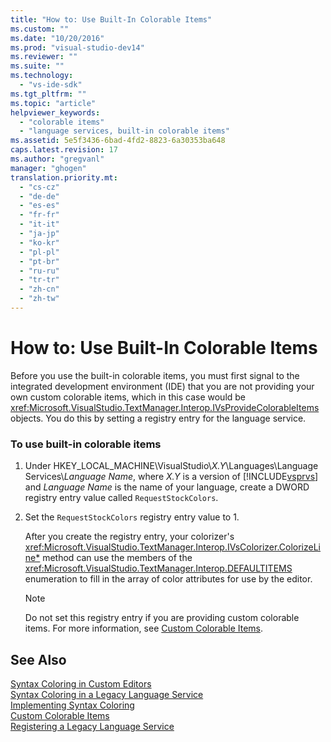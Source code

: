 ```yaml
---
title: "How to: Use Built-In Colorable Items"
ms.custom: ""
ms.date: "10/20/2016"
ms.prod: "visual-studio-dev14"
ms.reviewer: ""
ms.suite: ""
ms.technology: 
  - "vs-ide-sdk"
ms.tgt_pltfrm: ""
ms.topic: "article"
helpviewer_keywords: 
  - "colorable items"
  - "language services, built-in colorable items"
ms.assetid: 5e5f3436-6bad-4fd2-8823-6a30353ba648
caps.latest.revision: 17
ms.author: "gregvanl"
manager: "ghogen"
translation.priority.mt: 
  - "cs-cz"
  - "de-de"
  - "es-es"
  - "fr-fr"
  - "it-it"
  - "ja-jp"
  - "ko-kr"
  - "pl-pl"
  - "pt-br"
  - "ru-ru"
  - "tr-tr"
  - "zh-cn"
  - "zh-tw"
---
```

# How to: Use Built-In Colorable Items
Before you use the built-in colorable items, you must first signal to the integrated development environment (IDE) that you are not providing your own custom colorable items, which in this case would be <xref:Microsoft.VisualStudio.TextManager.Interop.IVsProvideColorableItems> objects. You do this by setting a registry entry for the language service.  
  
### To use built-in colorable items  
  
1.  Under HKEY_LOCAL_MACHINE\VisualStudio\\*X.Y*\Languages\Language Services\\*Language Name*, where *X.Y* is a version of [!INCLUDE[vsprvs](../code-quality/includes/vsprvs_md.md)] and *Language Name* is the name of your language, create a DWORD registry entry value called `RequestStockColors`.  
  
2.  Set the `RequestStockColors` registry entry value to 1.  
  
     After you create the registry entry, your colorizer's <xref:Microsoft.VisualStudio.TextManager.Interop.IVsColorizer.ColorizeLine*> method can use the members of the <xref:Microsoft.VisualStudio.TextManager.Interop.DEFAULTITEMS> enumeration to fill in the array of color attributes for use by the editor.  
  
    > [!NOTE]
    >  Do not set this registry entry if you are providing custom colorable items. For more information, see [Custom Colorable Items](../extensibility-internals/custom-colorable-items.md).  
  
## See Also  
 [Syntax Coloring in Custom Editors](../extensibility/syntax-coloring-in-custom-editors.md)   
 [Syntax Coloring in a Legacy Language Service](../extensibility-internals/syntax-coloring-in-a-legacy-language-service.md)   
 [Implementing Syntax Coloring](../extensibility-internals/implementing-syntax-coloring.md)   
 [Custom Colorable Items](../extensibility-internals/custom-colorable-items.md)   
 [Registering a Legacy Language Service](../extensibility-internals/registering-a-legacy-language-service2.md)